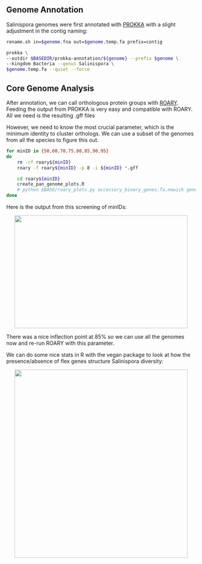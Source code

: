## Genome Annotation

Salinispora genomes were first annotated with [PROKKA](https://github.com/tseemann/prokka) with a slight adjustment in the contig naming:

```bash
rename.sh in=$genome.fna out=$genome.temp.fa prefix=contig

prokka \
--outdir $BASEDIR/prokka-annotation/${genome} --prefix $genome \
--kingdom Bacteria --genus Salinispora \
$genome.temp.fa --quiet --force
```
## Core Genome Analysis

After annotation, we can call orthologous protein groups with [ROARY](https://github.com/sanger-pathogens/Roary). Feeding the output from PROKKA is very easy and compatible with ROARY. All we need is the resulting .gff files

However, we need to know the most crucial parameter, which is the minimum identity to cluster orthologs. We can use a subset of the genomes from all the species to figure this out.

```bash
for minID in {50,60,70,75,80,85,90,95}
do
	rm -rf roary${minID}
	roary -f roary${minID} -p 8 -i ${minID} *.gff

	cd roary${minID}
	create_pan_genome_plots.R
	# python $BASE/roary_plots.py accessory_binary_genes.fa.newick gene_presence_absence.csv 
done
```

Here is the output from this screening of minIDs:

<p align="center">
  <img width="460" height="300" src="https://github.com/alex-b-chase/salBGCevol/images/corepangenomeXblastID.png">
</p>

There was a nice inflection point at 85% so we can use all the genomes now and re-run ROARY with this parameter.

We can do some nice stats in R with the vegan package to look at how the presence/absence of flex genes structure Salinispora diversity:

<p align="center">
  <img width="460" height="500" src="https://github.com/alex-b-chase/salBGCevol/images/flexgenome.png">
</p>
